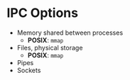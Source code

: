 # IPC Options

- Memory shared between processes
  - **POSIX**: `mmap`
- Files, physical storage
  - **POSIX**: `mmap`
- Pipes
- Sockets
